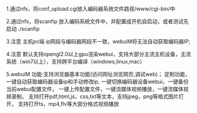 1.通过nfs，将conf_upload.cgi放入编码器系统文件路径/www/cgi-bin/中

2.通过nfs，将scanfip 放入编码系统文件中，并配置成开机自启动，或者测试先启动 ./scanfip

3.注意 主机pc端 ip网段与编码器网段不一致，webuiM将无法自动获取编码器IP;

4.注意 默认支持opengl2.0以上gpu渲染webui，支持大部分主流主机设备，主流系统（win7以上），支持跨平台编译（windows,linux,mac）

5.webuiM 功能:支持浏览器基本功能(访问网址浏览网页,调试web)；
			定制功能，一键自动获取编码器设备ip和手动修改ip,
			一键切换编码器设备webui，一键备份当前webui配置文件，
			一键上传配置文件，一键流媒体视频播放，一键流媒体视频录制，
			支持打开pdf,html,js，css,txt等文本，支持jpeg，png等格式图片打开，
			支持打开ts，mp4,flv等大部分格式视频播放
